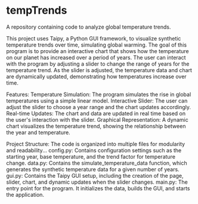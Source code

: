 # tempTrends
A repository containing code to analyze global temperature trends.

This project uses Taipy, a Python GUI framework, to visualize synthetic temperature trends over time, simulating global warming. The goal of this program is to provide an interactive chart that shows how the temperature on our planet has increased over a period of years. The user can interact with the program by adjusting a slider to change the range of years for the temperature trend. As the slider is adjusted, the temperature data and chart are dynamically updated, demonstrating how temperatures increase over time.

Features:
Temperature Simulation: The program simulates the rise in global temperatures using a simple linear model.
Interactive Slider: The user can adjust the slider to choose a year range and the chart updates accordingly.
Real-time Updates: The chart and data are updated in real time based on the user's interaction with the slider.
Graphical Representation: A dynamic chart visualizes the temperature trend, showing the relationship between the year and temperature.

Project Structure:
The code is organized into multiple files for modularity and readability...
config.py: Contains configuration settings such as the starting year, base temperature, and the trend factor for temperature change.
data.py: Contains the simulate_temperature_data function, which generates the synthetic temperature data for a given number of years.
gui.py: Contains the Taipy GUI setup, including the creation of the page, slider, chart, and dynamic updates when the slider changes.
main.py: The entry point for the program. It initializes the data, builds the GUI, and starts the application.
